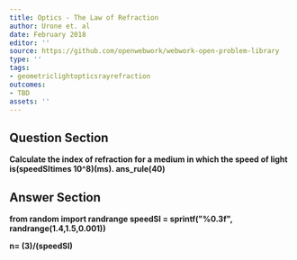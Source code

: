 ```yaml
---
title: Optics - The Law of Refraction
author: Urone et. al
date: February 2018
editor: ''
source: https://github.com/openwebwork/webwork-open-problem-library
type: ''
tags:
- geometriclightopticsrayrefraction
outcomes:
- TBD
assets: ''
---
```


## Question Section 

<b>
Calculate the index of refraction for a medium in which the speed of light is(speedSItimes 10^8)(ms).
ans_rule(40)



## Answer Section

from random import randrange
speedSI = sprintf("%0.3f", randrange(1.4,1.5,0.001))

n= (3)/(speedSI)